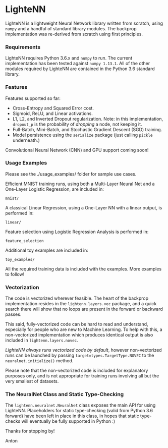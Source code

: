 # LighteNN

LighteNN is a lightweight Neural Network library written from scratch, using `numpy` and a handful of standard library modules. The backprop implementation was re-derived from scratch using first principles. 

### Requirements

LighteNN requires Python 3.6.x and `numpy` to run. The current implementation has been tested against `numpy 1.13.1`. All of the other modules required by LighteNN are contained in the Python 3.6 standard library.

### Features

Features supported so far:

- Cross-Entropy and Squared Error cost.
- Sigmoid, ReLU, and Linear activations.
- L1, L2, and Inverted Dropout regularization. Note: in this implementation, `dropout_p` is the probability of *dropping* a node, not keeping it.
- Full-Batch, Mini-Batch, and Stochastic Gradient Descent (SGD) training.
- Model persistence using the `serialize` package (just calling `pickle` underneath.)

Convolutional Neural Network (CNN) and GPU support coming soon!

### Usage Examples

Please see the ./usage_examples/ folder for sample use cases. 

Efficient MNIST training runs, using both a Multi-Layer Neural Net and a One-Layer Logistic Regression, are included in:

`mnist/`

A classical Linear Regression, using a One-Layer NN with a linear output, is performed in:

`linear/`

Feature selection using Logistic Regression Analysis is performed in:

`feature_selection`

Additional toy examples are included in:

`toy_examples/`

All the required training data is included with the examples. More examples to follow!

### Vectorization

The code is vectorized wherever feasible. The heart of the backprop implementation resides in the `lightenn.layers.vec` package, and a quick search there will show that no loops are present in the forward or backward passes.

This said, fully-vectorized code can be hard to read and understand, especially for people who are new to Machine Learning. To help with this, a non-vectorized implementation which produces identical output is also included in `lightenn.layers.novec`. 

*LighteNN always runs vectorized code by default*, however non-vectorized runs can be launched by passing `target=types.TargetType.NOVEC` to the `neuralnet.initialize()` method.

Please note that the non-vectorized code is included for explanatory purposes only, and is not appropriate for training runs involving all but the very smallest of datasets.

### The NeuralNet Class and Static Type-Checking

The `lightenn.neuralnet.NeuralNet` class exposes the main API for using LighteNN. Placeholders for static type-checking (valid from Python 3.6 forward) have been left in place in this class, in hopes that static type-checks will eventually be fully supported in Python :)

Thanks for stopping by!

Anton
